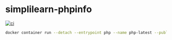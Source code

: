 # simplilearn-phpinfo
[![ci](https://github.com/rodqasolutionsg/simplilearn-phpinfo/actions/workflows/ci.yaml/badge.svg)](https://github.com/rodqasolutionsg/simplilearn-phpinfo/actions/workflows/ci.yaml)

```bash
docker container run --detach --entrypoint php --name php-latest --publish 80:8080 --rm --workdir /src index.docker.io/pick2atl21/simplilearn-phpinfo-2021-06:latest -f index.php -S 0.0.0.0:8080
```
